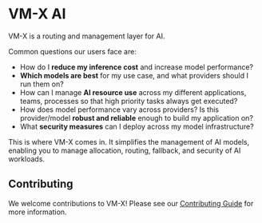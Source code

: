 # VM-X AI

VM-X is a routing and management layer for AI.

Common questions our users face are:

- How do I **reduce my inference cost** and increase model performance?
- **Which models are best** for my use case, and what providers should I run them on?
- How can I manage **AI resource use** across my different applications, teams, processes so that high priority tasks always get executed?
- How does model performance vary across providers? Is this provider/model **robust and reliable** enough to build my application on?
- What **security measures** can I deploy across my model infrastructure?

This is where VM-X comes in. It simplifies the management of AI models, enabling you to manage allocation, routing, fallback, and security of AI workloads.

## Contributing

We welcome contributions to VM-X! Please see our [Contributing Guide](./CONTRIBUTING.md) for more information.
